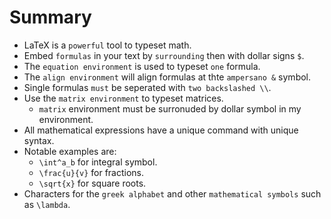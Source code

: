 # Summary
-	LaTeX is a `powerful` tool to typeset math.
-	Embed `formulas` in your text by `surrounding` then with dollar signs `$`.
-	The `equation environment` is used to typeset `one` formula.
-	The `align environment` will align formulas at thte `ampersano &` symbol.
-	Single formulas `must` be seperated with `two backslashed \\`.
-	Use the `matrix environment` to typeset matrices.
	-	`matrix` environment must be surronuded by dollar symbol in my environment.
-	All mathematical expressions have a unique command with unique syntax.
-	Notable examples are:
	-	`\int^a_b` for integral symbol.
	-	`\frac{u}{v}` for fractions.
	-	`\sqrt{x}` for square roots.
-	Characters for the `greek alphabet` and other `mathematical symbols` such as `\lambda`.